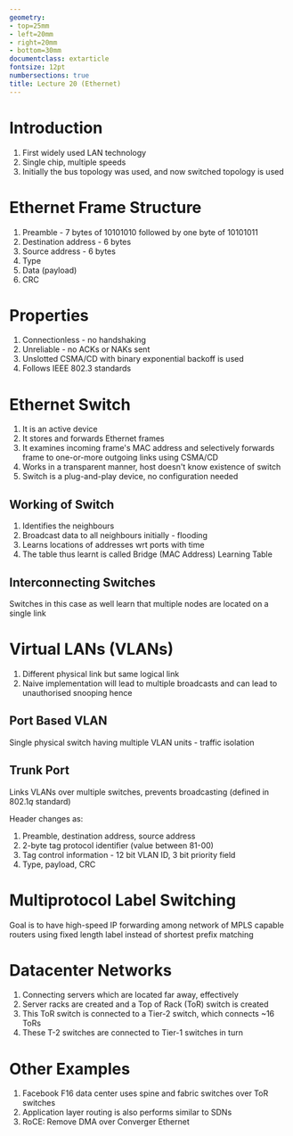 ```yaml
---
geometry:
- top=25mm
- left=20mm
- right=20mm
- bottom=30mm
documentclass: extarticle
fontsize: 12pt
numbersections: true
title: Lecture 20 (Ethernet)
--- 
```


# Introduction
1. First widely used LAN technology
1. Single chip, multiple speeds
1. Initially the bus topology was used, and now switched topology is used

# Ethernet Frame Structure
1. Preamble - 7 bytes of $10101010$ followed by one byte of $10101011$
1. Destination address - 6 bytes
1. Source address - 6 bytes
1. Type
1. Data (payload)
1. CRC

# Properties
1. Connectionless - no handshaking
1. Unreliable - no ACKs or NAKs sent
1. Unslotted CSMA/CD with binary exponential backoff is used
1. Follows IEEE $802.3$ standards

# Ethernet Switch
1. It is an active device
1. It stores and forwards Ethernet frames
1. It examines incoming frame's MAC address and selectively forwards frame to one-or-more outgoing links using CSMA/CD
1. Works in a transparent manner, host doesn't know existence of switch
1. Switch is a plug-and-play device, no configuration needed

## Working of Switch
1. Identifies the neighbours
1. Broadcast data to all neighbours initially - flooding
1. Learns locations of addresses wrt ports with time
1. The table thus learnt is called Bridge (MAC Address) Learning Table

## Interconnecting Switches
Switches in this case as well learn that multiple nodes are located on a single link

# Virtual LANs (VLANs)
1. Different physical link but same logical link
1. Naive implementation will lead to multiple broadcasts and can lead to unauthorised snooping hence

## Port Based VLAN
Single physical switch having multiple VLAN units - traffic isolation

## Trunk Port
Links VLANs over multiple switches, prevents broadcasting (defined in $802.1q$ standard)

Header changes as:

1. Preamble, destination address, source address
1. 2-byte tag protocol identifier (value between 81-00)
1. Tag control information - 12 bit VLAN ID, 3 bit priority field
1. Type, payload, CRC

# Multiprotocol Label Switching
Goal is to have high-speed IP forwarding among network of MPLS capable routers using fixed length label instead of shortest prefix matching

# Datacenter Networks
1. Connecting servers which are located far away, effectively
1. Server racks are created and a Top of Rack (ToR) switch is created
1. This ToR switch is connected to a Tier-2 switch, which connects ~16 ToRs
1. These T-2 switches are connected to Tier-1 switches in turn

# Other Examples
1. Facebook F16 data center uses spine and fabric switches over ToR switches
1. Application layer routing is also performs similar to SDNs
1. RoCE: Remove DMA over Converger Ethernet
